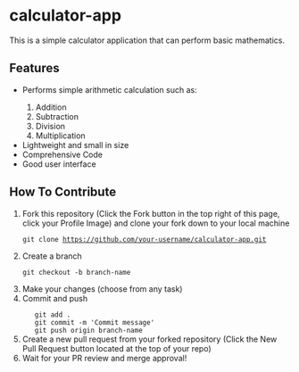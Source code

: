 # calculator-app
This is a simple calculator application that can perform basic mathematics.

## Features
<ul>
    <li>Performs simple arithmetic calculation such as:</li>
    <ol>
      <li>Addition</li>
      <li>Subtraction</li>
      <li>Division</li>
      <li>Multiplication</li>
    </ol>
    <li>Lightweight and small in size</li>
    <li>Comprehensive Code</li>
    <li>Good user interface</li>
</ul>


## How To Contribute

<ol>
<li>Fork this repository (Click the Fork button in the top right of this page, click your Profile Image)
and clone your fork down to your local machine</li>

   <code>git clone https://github.com/your-username/calculator-app.git</code>

<li>Create a branch</li>

<code>git checkout -b branch-name</code>

<li>Make your changes (choose from any task)</li>

<li>Commit and push</li>

<code>
   git add .
   git commit -m 'Commit message'
   git push origin branch-name
</code>

<li>Create a new pull request from your forked repository (Click the New Pull Request button located at the top of your repo)</li>

<li>Wait for your PR review and merge approval!</li>
</ol>
